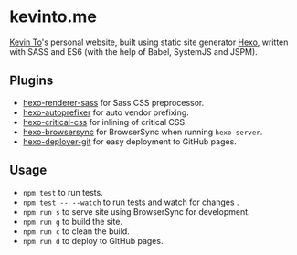 # kevinto.me
[Kevin To](http://kevinto.me)'s personal website, built using static site generator [Hexo](https://hexo.io/), written with SASS and ES6 (with the help of Babel, SystemJS and JSPM).

## Plugins
* [hexo-renderer-sass](https://github.com/knksmith57/hexo-renderer-sass) for Sass CSS preprocessor.
* [hexo-autoprefixer](https://github.com/hexojs/hexo-autoprefixer) for auto vendor prefixing.
* [hexo-critical-css](https://github.com/john-whitley/hexo-critical-css) for inlining of critical CSS.
* [hexo-browsersync](https://github.com/hexojs/hexo-browsersync) for BrowserSync when running `hexo server`.
* [hexo-deployer-git](https://github.com/hexojs/hexo-deployer-git) for easy deployment to GitHub pages.

## Usage
* `npm test` to run tests.
* `npm test -- --watch` to run tests and watch for changes
.
* `npm run s` to serve site using BrowserSync for development.
* `npm run g` to build the site.
* `npm run c` to clean the build.
* `npm run d` to deploy to GitHub pages.
